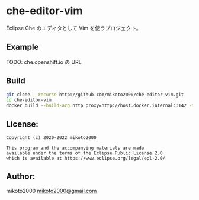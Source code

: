 # che-editor-vim

Eclipse Che のエディタとして Vim を使うプロジェクト。

## Example

TODO: che.openshift.io の URL


## Build

```sh
git clone --recurse http://github.com/mikoto2000/che-editor-vim.git
cd che-editor-vim
docker build --build-arg http_proxy=http://host.docker.internal:3142 -t mikoto2000/che-editor-vim:next .
```

## License:

```
Copyright (c) 2020-2022 mikoto2000

This program and the accompanying materials are made
available under the terms of the Eclipse Public License 2.0
which is available at https://www.eclipse.org/legal/epl-2.0/
```

## Author:

mikoto2000 <mikoto2000@gmail.com>

